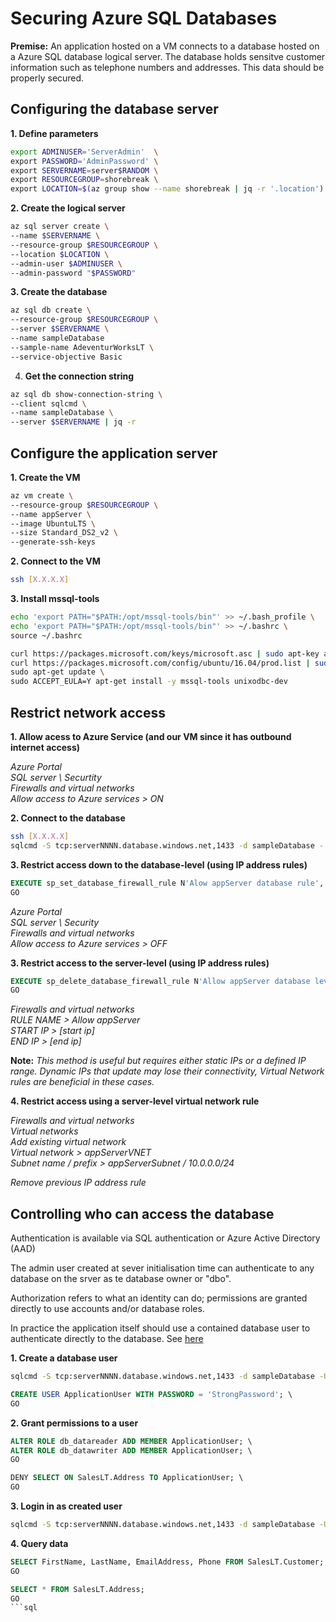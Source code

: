 # Securing Azure SQL Databases

**Premise:** An application hosted on a VM connects to a database hosted on a Azure SQL database logical server. The database holds sensitve customer information such as telephone numbers and addresses. This data should be properly secured.

## Configuring the database server

**1. Define parameters**
``` bash
export ADMINUSER='ServerAdmin'  \
export PASSWORD='AdminPassword' \
export SERVERNAME=server$RANDOM \
export RESOURCEGROUP=shorebreak \
export LOCATION=$(az group show --name shorebreak | jq -r '.location')
```

**2. Create the logical server**

``` bash
az sql server create \
--name $SERVERNAME \
--resource-group $RESOURCEGROUP \
--location $LOCATION \
--admin-user $ADMINUSER \
--admin-password "$PASSWORD"
````

**3. Create the database**

``` bash
az sql db create \
--resource-group $RESOURCEGROUP \
--server $SERVERNAME \
--name sampleDatabase
--sample-name AdeventurWorksLT \
--service-objective Basic
```

4. **Get the connection string**

```bash
az sql db show-connection-string \
--client sqlcmd \
--name sampleDatabase \
--server $SERVERNAME | jq -r
```

## Configure the application server

**1. Create the VM**

```bash
az vm create \
--resource-group $RESOURCEGROUP \
--name appServer \
--image UbuntuLTS \
--size Standard_DS2_v2 \
--generate-ssh-keys
```

**2. Connect to the VM**

```bash
ssh [X.X.X.X]
```

**3. Install mssql-tools** 

```bash
echo 'export PATH="$PATH:/opt/mssql-tools/bin"' >> ~/.bash_profile \ 
echo 'export PATH="$PATH:/opt/mssql-tools/bin"' >> ~/.bashrc \
source ~/.bashrc
```

```bash
curl https://packages.microsoft.com/keys/microsoft.asc | sudo apt-key add - \
curl https://packages.microsoft.com/config/ubuntu/16.04/prod.list | sudo tee /etc/apt/sources.list.d/msprod.list \
sudo apt-get update \
sudo ACCEPT_EULA=Y apt-get install -y mssql-tools unixodbc-dev
```

## Restrict network access

**1. Allow acess to Azure Service (and our VM since it has outbound internet access)**

*Azure Portal \
SQL server \ 
Securtity \
Firewalls and virtual networks \
Allow access to Azure services > ON*


**2. Connect to the database**

```bash
ssh [X.X.X.X]
sqlcmd -S tcp:serverNNNN.database.windows.net,1433 -d sampleDatabase - U '[username]' -U '[password]'
```

**3. Restrict access down to the database-level (using IP address rules)**

```sql
EXECUTE sp_set_database_firewall_rule N'Alow appServer database rule', '[ip range start]', '[ip range end]'
GO
```
*Azure Portal \
SQL server \ 
Security \
Firewalls and virtual networks \
Allow access to Azure services > OFF*


**3. Restrict access to the server-level (using IP address rules)**

```sql
EXECUTE sp_delete_database_firewall_rule N'Allow appServer database level rule'; \
GO
```

*Firewalls and virtual networks \
RULE NAME > Allow appServer \
START IP > [start ip] \
END IP > [end ip]* 

**Note:** *This method is useful but requires either static IPs or a defined IP range.
Dynamic IPs that update may lose their connectivity, Virtual Network rules are beneficial in these cases.*


**4. Restrict access using a server-level virtual network rule**

*Firewalls and virtual networks \
Virtual networks \
Add existing virtual network \
Virtual network > appServerVNET \
Subnet name / prefix > appServerSubnet / 10.0.0.0/24*

*Remove previous IP address rule*


## Controlling who can access the database

Authentication is available via SQL authentication or Azure Active Directory (AAD)

The admin user created at sever initialisation time can authenticate to any database on the srver as te database owner or "dbo".

Authorization refers to what an identity can do; permissions are granted directly to use accounts and/or database roles.

In practice the application itself should use a contained database user to authenticate directly to the database. See [here](https://docs.microsoft.com/sql/relational-databases/security/contained-database-users-making-your-database-portable?view=sql-server-2017)

**1. Create a database user**

```bash
sqlcmd -S tcp:serverNNNN.database.windows.net,1433 -d sampleDatabase -U '[username]' -P '[password]' -N -l 30 \
```

<!-- creates a containerd user, allows access only to the sampleDatabase database -->
```sql
CREATE USER ApplicationUser WITH PASSWORD = 'StrongPassword'; \
GO
```

**2. Grant permissions to a user**

```sql
ALTER ROLE db_datareader ADD MEMBER ApplicationUser; \ 
ALTER ROLE db_datawriter ADD MEMBER ApplicationUser; \
GO
```

<!-- deny access to particular tables -->
```sql
DENY SELECT ON SalesLT.Address TO ApplicationUser; \
GO
```

**3. Login in as created user**

```bash
sqlcmd -S tcp:serverNNNN.database.windows.net,1433 -d sampleDatabase -U 'ApplicationUser' -P '[password]' -N -l 30
```

**4. Query data**

<!-- authorized to access this data -->
```sql
SELECT FirstName, LastName, EmailAddress, Phone FROM SalesLT.Customer; \
GO
```

<!-- not authorized to access this table -->
```sql
SELECT * FROM SalesLT.Address;
GO
```sql
